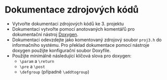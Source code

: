 # Dokumentace zdrojových kódů

- Vytvořte dokumentaci zdrojových kódů ke 3. projektu
- Dokumentaci vytvořte pomocí anotovaných komentářů pro dokumentační nástroj [Doxygen](http://www.stack.nl/~dimitri/doxygen/).
- Dokumentaci odevzdejte jako komentovaný zdrojový soubor `proj3.h` do informačního systému. Pro překlad dokumentace pomocí nástroje doxygen použijte konfigurační soubor Doxyfile.
- Použijte minimálně následující klíčová slova pro doxygen:
  - `\param` a `\return`
  - `\pre` a `\post`
  - `\defgroup` (případně `\addtogroup`)
